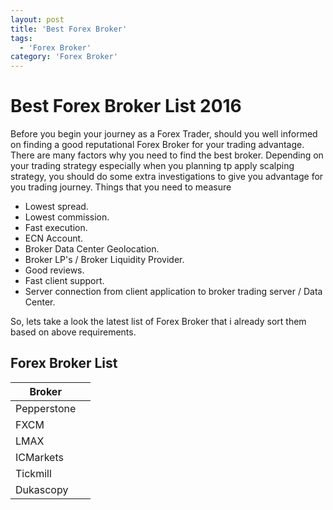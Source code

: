 ```yaml
---
layout: post
title: 'Best Forex Broker'
tags:
  - 'Forex Broker'
category: 'Forex Broker'
---
```

# Best Forex Broker List 2016

Before you begin your journey as a Forex Trader, should you well informed on finding a good reputational Forex Broker for your trading advantage. There are many factors why you need to find the best broker. Depending on your trading strategy especially when you planning tp apply scalping strategy, you should do some extra investigations to give you advantage for you trading journey. Things that you need to measure

- Lowest spread.
- Lowest commission.
- Fast execution.
- ECN Account.
- Broker Data Center Geolocation.
- Broker LP's / Broker Liquidity Provider.
- Good reviews.
- Fast client support.
- Server connection from client application to broker trading server / Data Center.

So, lets take a look the latest list of Forex Broker that i already sort them based on above requirements.

## Forex Broker List
|  Broker |   |
| ------------ | ------------ |
|  Pepperstone |   |
|  FXCM |   |
|  LMAX |   |
|  ICMarkets |   |
|  Tickmill |   |
|  Dukascopy |   |

